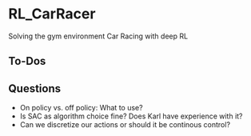 # RL_CarRacer
Solving the gym environment Car Racing with deep RL

## To-Dos


## Questions
* On policy vs. off policy: What to use?
* Is SAC as algorithm choice fine? Does Karl have experience with it?
* Can we discretize our actions or should it be continous control?
